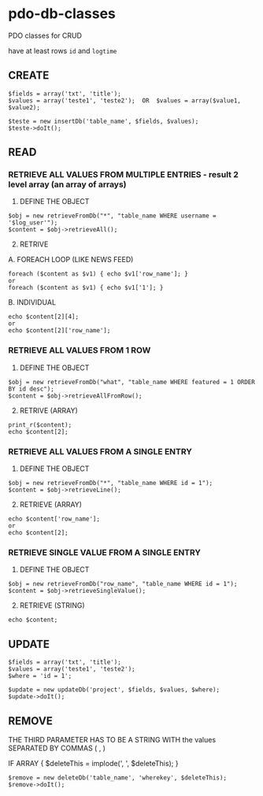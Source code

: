 # pdo-db-classes
PDO classes for CRUD

have at least rows ``id`` and  ``logtime``



## CREATE

```
$fields = array('txt', 'title');
$values = array('teste1', 'teste2');  OR  $values = array($value1, $value2);

$teste = new insertDb('table_name', $fields, $values);
$teste->doIt();
```







## READ

### RETRIEVE ALL VALUES FROM MULTIPLE ENTRIES - result 2 level array (an array of arrays)

1. DEFINE THE OBJECT
```
$obj = new retrieveFromDb("*", "table_name WHERE username = '$log_user'");
$content = $obj->retrieveAll();
```

2. RETRIVE

A. FOREACH LOOP (LIKE NEWS FEED)
```
foreach ($content as $v1) { echo $v1['row_name']; }
or
foreach ($content as $v1) { echo $v1['1']; }
```

B. INDIVIDUAL
```
echo $content[2][4];
or
echo $content[2]['row_name'];
```



### RETRIEVE ALL VALUES FROM 1 ROW

1. DEFINE THE OBJECT
```
$obj = new retrieveFromDb("what", "table_name WHERE featured = 1 ORDER BY id desc");
$content = $obj->retrieveAllFromRow();
```

2. RETRIVE (ARRAY)
```
print_r($content);
echo $content[2];
```



### RETRIEVE ALL VALUES FROM A SINGLE ENTRY

1. DEFINE THE OBJECT
```
$obj = new retrieveFromDb("*", "table_name WHERE id = 1");
$content = $obj->retrieveLine();
```

2. RETRIEVE (ARRAY)
```
echo $content['row_name'];
or
echo $content[2];
```



### RETRIEVE SINGLE VALUE FROM A SINGLE ENTRY

1. DEFINE THE OBJECT
```
$obj = new retrieveFromDb("row_name", "table_name WHERE id = 1");
$content = $obj->retrieveSingleValue();
```

2. RETRIEVE (STRING)
```
echo $content;
```






## UPDATE
```
$fields = array('txt', 'title');
$values = array('teste1', 'teste2');
$where = 'id = 1';

$update = new updateDb('project', $fields, $values, $where);
$update->doIt();
```






## REMOVE

THE THIRD PARAMETER HAS TO BE A STRING WITH the values SEPARATED BY COMMAS ( , )

IF ARRAY { $deleteThis = implode(', ', $deleteThis); }
```
$remove = new deleteDb('table_name', 'wherekey', $deleteThis);
$remove->doIt();
```



